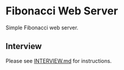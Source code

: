 # Fibonacci Web Server
Simple Fibonacci web server.

## Interview
Please see [INTERVIEW.md](INTERVIEW.md) for instructions.
